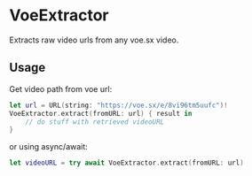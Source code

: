 # VoeExtractor

Extracts raw video urls from any voe.sx video.

## Usage
Get video path from voe url:
```swift
let url = URL(string: "https://voe.sx/e/8vi96tm5uufc")!
VoeExtractor.extract(fromURL: url) { result in
    // do stuff with retrieved videoURL
}
```
or using async/await:
```swift
let videoURL = try await VoeExtractor.extract(fromURL: url)
```
